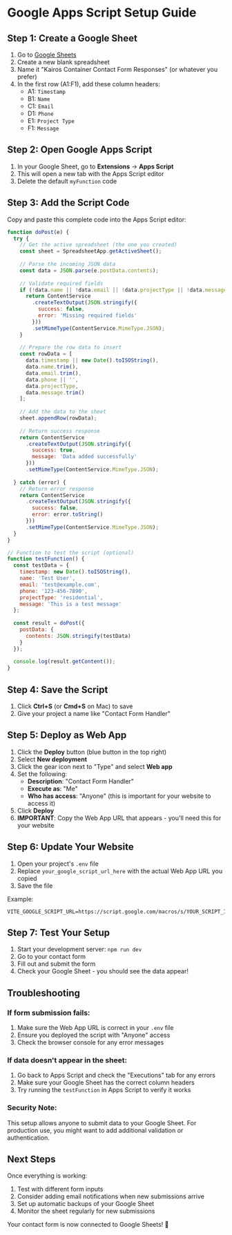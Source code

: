 # Google Apps Script Setup Guide

## Step 1: Create a Google Sheet

1. Go to [Google Sheets](https://sheets.google.com)
2. Create a new blank spreadsheet
3. Name it "Kairos Container Contact Form Responses" (or whatever you prefer)
4. In the first row (A1:F1), add these column headers:
   - A1: `Timestamp`
   - B1: `Name`
   - C1: `Email`
   - D1: `Phone`
   - E1: `Project Type`
   - F1: `Message`

## Step 2: Open Google Apps Script

1. In your Google Sheet, go to **Extensions** → **Apps Script**
2. This will open a new tab with the Apps Script editor
3. Delete the default `myFunction` code

## Step 3: Add the Script Code

Copy and paste this complete code into the Apps Script editor:

```javascript
function doPost(e) {
  try {
    // Get the active spreadsheet (the one you created)
    const sheet = SpreadsheetApp.getActiveSheet();
    
    // Parse the incoming JSON data
    const data = JSON.parse(e.postData.contents);
    
    // Validate required fields
    if (!data.name || !data.email || !data.projectType || !data.message) {
      return ContentService
        .createTextOutput(JSON.stringify({
          success: false,
          error: 'Missing required fields'
        }))
        .setMimeType(ContentService.MimeType.JSON);
    }
    
    // Prepare the row data to insert
    const rowData = [
      data.timestamp || new Date().toISOString(),
      data.name.trim(),
      data.email.trim(),
      data.phone || '',
      data.projectType,
      data.message.trim()
    ];
    
    // Add the data to the sheet
    sheet.appendRow(rowData);
    
    // Return success response
    return ContentService
      .createTextOutput(JSON.stringify({
        success: true,
        message: 'Data added successfully'
      }))
      .setMimeType(ContentService.MimeType.JSON);
      
  } catch (error) {
    // Return error response
    return ContentService
      .createTextOutput(JSON.stringify({
        success: false,
        error: error.toString()
      }))
      .setMimeType(ContentService.MimeType.JSON);
  }
}

// Function to test the script (optional)
function testFunction() {
  const testData = {
    timestamp: new Date().toISOString(),
    name: 'Test User',
    email: 'test@example.com',
    phone: '123-456-7890',
    projectType: 'residential',
    message: 'This is a test message'
  };
  
  const result = doPost({
    postData: {
      contents: JSON.stringify(testData)
    }
  });
  
  console.log(result.getContent());
}
```

## Step 4: Save the Script

1. Click **Ctrl+S** (or **Cmd+S** on Mac) to save
2. Give your project a name like "Contact Form Handler"

## Step 5: Deploy as Web App

1. Click the **Deploy** button (blue button in the top right)
2. Select **New deployment**
3. Click the gear icon next to "Type" and select **Web app**
4. Set the following:
   - **Description**: "Contact Form Handler"
   - **Execute as**: "Me"
   - **Who has access**: "Anyone" (this is important for your website to access it)
5. Click **Deploy**
6. **IMPORTANT**: Copy the Web App URL that appears - you'll need this for your website

## Step 6: Update Your Website

1. Open your project's `.env` file
2. Replace `your_google_script_url_here` with the actual Web App URL you copied
3. Save the file

Example:
```
VITE_GOOGLE_SCRIPT_URL=https://script.google.com/macros/s/YOUR_SCRIPT_ID/exec
```

## Step 7: Test Your Setup

1. Start your development server: `npm run dev`
2. Go to your contact form
3. Fill out and submit the form
4. Check your Google Sheet - you should see the data appear!

## Troubleshooting

### If form submission fails:
1. Make sure the Web App URL is correct in your `.env` file
2. Ensure you deployed the script with "Anyone" access
3. Check the browser console for any error messages

### If data doesn't appear in the sheet:
1. Go back to Apps Script and check the "Executions" tab for any errors
2. Make sure your Google Sheet has the correct column headers
3. Try running the `testFunction` in Apps Script to verify it works

### Security Note:
This setup allows anyone to submit data to your Google Sheet. For production use, you might want to add additional validation or authentication.

## Next Steps

Once everything is working:
1. Test with different form inputs
2. Consider adding email notifications when new submissions arrive
3. Set up automatic backups of your Google Sheet
4. Monitor the sheet regularly for new submissions

Your contact form is now connected to Google Sheets! 🎉
